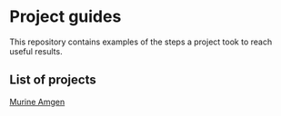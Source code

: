 # Project guides

This repository contains examples of the steps a project took to reach useful results.

## List of projects
[Murine Amgen](amgen_SiEs08.md)
